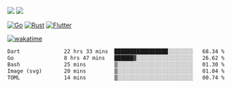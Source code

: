 [![](https://img.shields.io/badge/Windows_11-Pro-292e33?style=flat-square&logo=windows&logoColor=ffffff)](https://www.microsoft.com/en-us/windows/)
[![](https://img.shields.io/badge/macOS-Sonoma-292e33?style=flat-square&logo=apple&logoColor=ffffff)](https://www.apple.com/macbook-pro/) 

[![Go](https://img.shields.io/badge/-Go-DEA584?style=flat&logo=go&logoColor=000000)](https://golang.org/)
[![Rust](https://img.shields.io/badge/-Rust-DEA584?style=flat&logo=rust&logoColor=000000)](https://www.rust-lang.org)
[![Flutter](https://img.shields.io/badge/-Flutter-DEA584?style=flat&logo=flutter&logoColor=000000)](https://flutter.dev/)

[![wakatime](https://wakatime.com/badge/user/9bb0c784-91ca-4b5c-8e9c-b13ece0f7b09.svg)](https://wakatime.com/@9bb0c784-91ca-4b5c-8e9c-b13ece0f7b09)


<!--START_SECTION:waka-->

```txt
Dart              22 hrs 33 mins  █████████████████░░░░░░░░   68.34 %
Go                8 hrs 47 mins   ██████▓░░░░░░░░░░░░░░░░░░   26.62 %
Bash              25 mins         ▒░░░░░░░░░░░░░░░░░░░░░░░░   01.30 %
Image (svg)       20 mins         ▒░░░░░░░░░░░░░░░░░░░░░░░░   01.04 %
TOML              14 mins         ▒░░░░░░░░░░░░░░░░░░░░░░░░   00.74 %
```

<!--END_SECTION:waka-->
